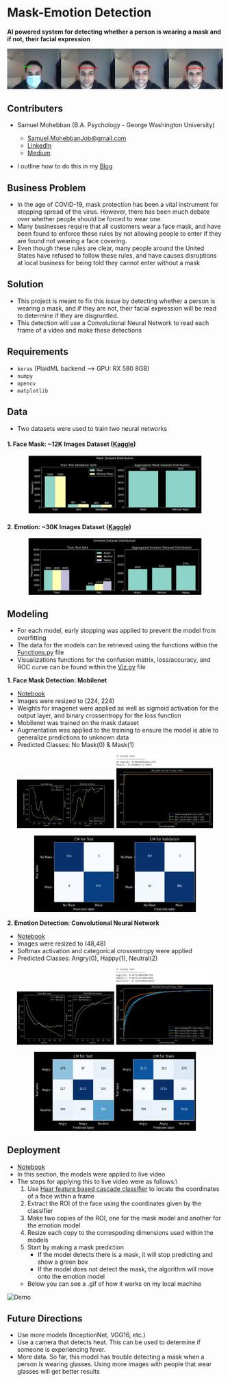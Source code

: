 # Mask-Emotion Detection

**AI powered system for detecting whether a person is wearing a mask and if not, their facial expression** 


![DemoStack](Images/DemoStack.png)

## Contributers
- Samuel Mohebban (B.A. Psychology - George Washington University)
    - Samuel.MohebbanJob@gmail.com
    - [LinkedIn](https://www.linkedin.com/in/samuel-mohebban-b50732139/)
    - [Medium](https://medium.com/@HeeebsInc)

- I outline how to do this in my [Blog](https://towardsdatascience.com/custom-object-detection-using-keras-and-opencv-ddfe89bb3c3?source=friends_link&sk=a4b802501d1cf4423bead44b94e7657a)

## Business Problem
- In the age of COVID-19, mask protection has been a vital instrument for stopping spread of the virus.  However, there has been much debate over whether people should be forced to wear one.  
- Many businesses require that all customers wear a face mask, and have been found to enforce these rules by not allowing people to enter if they are found not wearing a face covering.
- Even though these rules are clear, many people around the United States have refused to follow these rules, and have causes disruptions at local business for being told they cannot enter without a mask

## Solution
- This project is meant to fix this issue by detecting whether a person is wearing a mask, and if they are not, their facial expression will be read to determine if they are disgruntled. 
- This detection will use a Convolutional Neural Network to read each frame of a video and make these detections

## Requirements
- `keras` (PlaidML backend --> GPU: RX 580 8GB)
- `numpy`
- `opencv`
- `matplotlib`

## Data
- Two datasets were used to train two neural networks
#### 1. **Face Mask**: ~12K Images Dataset ([Kaggle](https://www.kaggle.com/ashishjangra27/face-mask-12k-images-dataset?select=Face+Mask+Dataset))

<p align="center" width="100%">
    <img width="80%" src="Images/MaskDistribution.png"> 
</p>

#### 2. **Emotion**: ~30K Images Dataset ([Kaggle](https://www.kaggle.com/msambare/fer2013))

<p align="center" width="100%">
    <img width="80%" src="Images/EmotionDistribution.png"> 
</p>

## Modeling
- For each model, early stopping was applied to prevent the model from overfitting
- The data for the models can be retrieved using the functions within the [Functions.py](PyFunctions/Functions.py) file
- Visualizations functions for the confusion matrix, loss/accuracy, and ROC curve can be found within the [Viz.py](PyFunctions/Viz.py) file 

**1. Face Mask Detection: Mobilenet**
- [Notebook](MobilenetMasks.ipynb)
- Images were resized to (224, 224)
- Weights for imagenet were applied as well as sigmoid activation for the output layer, and binary crossentropy for the loss function
- Mobilenet was trained on the mask dataset
- Augmentation was applied to the training to ensure the model is able to generalize predictions to unknown data 
- Predicted Classes: No Mask(0) & Mask(1)

<p align="center" width="100%">
    <img width="45%" src="Images/Mobilenet_Loss_Acc.png"> 
    <img width="45%" src="Images/Mobilenet_ROC_F1.png"> 
</p>

<p align="center" width="100%">
    <img width="75%" src="Images/Mobilenet_CM.png"> 
</p>

**2. Emotion Detection: Convolutional Neural Network** 
- [Notebook](NormalEmotions.ipynb)
- Images were resized to (48,48)
- Softmax activation and categorical crossentropy were applied
- Predicted Classes: Angry(0), Happy(1), Neutral(2)

<p align="center" width="100%">
    <img width="45%" src="Images/Normal_Loss_Acc.png"> 
    <img width="45%" src="Images/Normal_ROC_F1.png"> 
</p>

<p align="center" width="100%">
    <img width="75%" src="Images/Normal_CM.png"> 
</p>

## Deployment
- [Notebook](FaceDetector.ipynb)
- In this section, the models were applied to live video
- The steps for applying this to live video were as follows:\
    1. Use [Haar feature based cascade classifier](https://opencv-python-tutroals.readthedocs.io/en/latest/py_tutorials/py_objdetect/py_face_detection/py_face_detection.html) to locate the coordinates of a face within a frame
    2. Extract the ROI of the face using the coordinates given by the classifier
    3. Make two copies of the ROI, one for the mask model and another for the emotion model
    4. Resize each copy to the correspoding dimensions used within the models 
    5. Start by making a mask prediction
        - If the model detects there is a mask, it will stop predicting and show a green box
        - If the model does not detect the mask, the algorithm will move onto the emotion model
    - Below you can see a .gif of how it works on my local machine
    
![Demo](Images/Demo.gif)

## Future Directions

- Use more models (InceptionNet, VGG16, etc.)
- Use a camera that detects heat.  This can be used to determine if someone is experiencing fever.
- More data.  So far, this model has trouble detecting a mask when a person is wearing glasses.  Using more images with people that wear glasses will get better results

